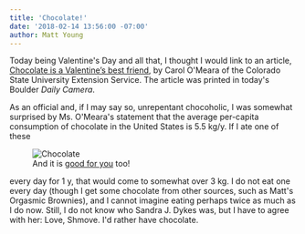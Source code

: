 ```yaml
---
title: 'Chocolate!'
date: '2018-02-14 13:56:00 -07:00'
author: Matt Young
---
```

Today being Valentine's Day and all that, I thought I would link to an article, <a href="http://athomecolorado.com/csu-extension-chocolate-valentines-best-friend/">Chocolate is a Valentine’s best friend</a>, by Carol O'Meara of the Colorado State University Extension Service. The article was printed in today's Boulder <i>Daily Camera</i>. 

As an official and, if I may say so, unrepentant chocoholic, I was somewhat surprised by Ms. O'Meara's statement that the average per-capita consumption of chocolate in the United States is 5.5 kg/y. If I ate one of these

<figure>
<img src="/PT/uploads/2018/DSC01778_Chocolate_600.JPG" alt="Chocolate"/>
<figcaption>
And it is <a href="https://www.scientificamerican.com/article/why-is-dark-chocolate-good-for-you-thank-your-microbes/">good for you</a> too!
</figcaption>
</figure>

every day for 1 y, that would come to somewhat over 3 kg. I do not eat one every day (though I get some chocolate from other sources, such as Matt's Orgasmic Brownies),  and I cannot imagine eating perhaps twice as much as I do now. Still, I do not know who Sandra J. Dykes was, but I have to agree with her: Love, Shmove. I'd rather have chocolate.


